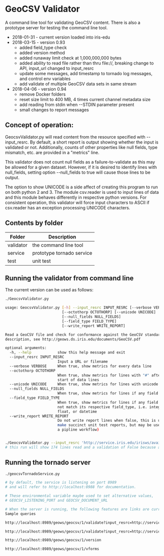 # GeoCSV Validator

A command line tool for validating GeoCSV content. There is also a prototype server for testing the command line tool.

- 2018-01-31 - current version loaded into iris-edu
- 2018-03-15 - version 0.93
  - added field_type check
  - added version method
  - added runaway limit check at 1,000,000,000 bytes
  - added ability to read file rather than thru file://, breaking change to API, input_url changed to input_resrc
  - update some messages, add timestamp to tornado log messages, and control env variables
  - add validate of multiple GeoCSV data sets in same stream
- 2018-04-06 - version 0.94
  - remove Docker folders
  - reset size limit to 400 MB, 4 times current channel metadata size
  - add reading from stdin when --STDIN parameter present
  - small changes to report messages

## Concept of operation:

GeocsvValidator.py will read content from the resource specified with --input_resrc. By default, a short report is output showing whether the input is validated or not. Additionally, counts of other properties like null fields, type mismatch, etc. are provided in a "metrics" line.

This validator does not count null fields as a failure-to-validate as this may be allowed for a given dataset. However, if it is desired to identify lines with null_fields, setting option --null_fields to true will cause those lines to be output.

The option to show UNICODE is a side affect of creating this program to run on both python 2 and 3. The module csv.reader is used to input lines of data and this module behaves differently in respective python versions. For consistent operation, this validator will force input characters to ASCII if csv.reader has an exception processing UNICODE characters.

##  Contents by folder

Folder |  Description
--------------- | --------------------------
validator | the command line tool
service | prototype tornado service
test | unit test

## Running the validator from command line

The current version can be used as follows:

``` bash
./GeocsvValidator.py

usage: GeocsvValidator.py [-h] --input_resrc INPUT_RESRC [--verbose VERBOSE]
                          [--octothorp OCTOTHORP] [--unicode UNICODE]
                          [--null_fields NULL_FIELDS]
                          [--field_type FIELD_TYPE]
                          [--write_report WRITE_REPORT]

Read a GeoCSV file and check for conformance against the GeoCSV standard
description, see http://geows.ds.iris.edu/documents/GeoCSV.pdf

optional arguments:
  -h, --help            show this help message and exit
  --input_resrc INPUT_RESRC
                        Input a URL or filename
  --verbose VERBOSE     When true, show metrics for every data line
  --octothorp OCTOTHORP
                        When true, show metrics for lines with "#" after initial
                        start of data lines
  --unicode UNICODE     When true, show metrics for lines with unicode
  --null_fields NULL_FIELDS
                        When true, show metrics for lines if any field is null
  --field_type FIELD_TYPE
                        When true, show metrics for lines if any field does
                        not match its respective field_type, i.e. integer,
                        float, or datetime
  --write_report WRITE_REPORT
                        Do not write report lines when false, this is used to
                        make succinct unit test reports, but may be useful in
                        a pipline workflow)


./GeocsvValidator.py --input_resrc 'http://service.iris.edu/irisws/availability/1/extent?network=IU&station=ANMO&format=geocsv'
# this run will show 174 lines read and a validation of False because at least one field is null, in this particular case 63 fields are null.

```

## Running the tornado server

``` bash
./geocsvTornadoService.py

# by default, the service is listening on port 8989
# and will refer to http://localhost:8988 for documentation.

# These environmental variable maybe used to set alternative values,
# GEOCSV_LISTENING_PORT and GEOCSV_DOCUMENT_URL

# When the server is running, the following features are links are currently active.
Sample queries

http://localhost:8989/geows/geocsv/1/validate?input_resrc=http://service.iris.edu/irisws/availability/1/extent?network=IU%26station=ANMO%26format=geocsv

http://localhost:8989/geows/geocsv/1/validate?input_resrc=http://service.iris.edu/fdsnws/station/1/query?level=station%26format=geocsv%26includecomments=true%26nodata=404

http://localhost:8989/geows/geocsv/1/version

http://localhost:8989/geows/geocsv/1/vforms
```
